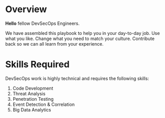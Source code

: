 # Overview

**Hello** fellow DevSecOps Engineers.  

We have assembled this playbook to help you in your day-to-day job.  Use what you like. Change what you need to match your culture. Contribute back so we can all learn from your experience. 

# Skills Required

DevSecOps work is highly technical and requires the following skills:

1. Code Development
2. Threat Analysis
3. Penetration Testing
4. Event Detection & Correlation
5. Big Data Analytics
 

